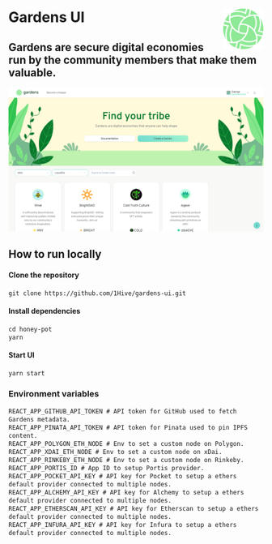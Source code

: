 # Gardens UI  <a href="https://gardens.1hive.org/"><img align="right" src=".github/assets/gardens.svg" height="80px" /></a>

## Gardens are secure digital economies run by the community members that make them valuable.

<a href="https://gardens.1hive.org/#/"><img src=".github/assets/screenshot.png" /></a>

## How to run locally

#### Clone the repository
```
git clone https://github.com/1Hive/gardens-ui.git
```

#### Install dependencies
```
cd honey-pot
yarn
```

#### Start UI
```
yarn start
```

### Environment variables
```
REACT_APP_GITHUB_API_TOKEN # API token for GitHub used to fetch Gardens metadata.
REACT_APP_PINATA_API_TOKEN # API token for Pinata used to pin IPFS content.
REACT_APP_POLYGON_ETH_NODE # Env to set a custom node on Polygon.
REACT_APP_XDAI_ETH_NODE # Env to set a custom node on xDai.
REACT_APP_RINKEBY_ETH_NODE # Env to set a custom node on Rinkeby.
REACT_APP_PORTIS_ID # App ID to setup Portis provider.
REACT_APP_POCKET_API_KEY # API key for Pocket to setup a ethers default provider connected to multiple nodes.
REACT_APP_ALCHEMY_API_KEY # API key for Alchemy to setup a ethers default provider connected to multiple nodes.
REACT_APP_ETHERSCAN_API_KEY # API key for Etherscan to setup a ethers default provider connected to multiple nodes.
REACT_APP_INFURA_API_KEY # API key for Infura to setup a ethers default provider connected to multiple nodes.
```
